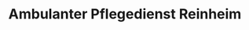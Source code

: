 ---
title: "Ambulanter Pflegedienst Reinheim"
url: /reinheim/ambulanter-pflegedienst-reinheim/
shop: Sanitätshaus
---